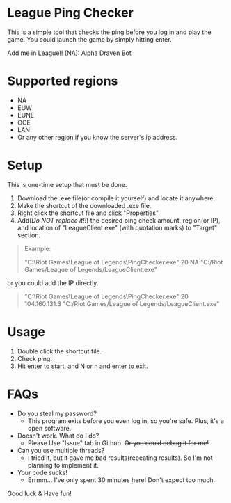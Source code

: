 # League Ping Checker

This is a simple tool that checks the ping before you log in and play the game. You could launch the game by simply hitting enter.

Add me in League!! (NA): Alpha Draven Bot

# Supported regions
* NA
* EUW
* EUNE
* OCE
* LAN
* Or any other region if you know the server's ip address.

# Setup 
This is one-time setup that must be done.
1. Download the .exe file(or compile it yourself) and locate it anywhere.
2. Make the shortcut of the downloaded .exe file.
3. Right click the shortcut file and click "Properties".
4. Add(*Do NOT replace it!!*) the desired ping check amount, region(or IP), and location of "LeagueClient.exe" (with quotation marks) to "Target" section.
>Example:
>
>"C:\Riot Games\League of Legends\PingChecker.exe" 20 NA "C:/Riot Games/League of Legends/LeagueClient.exe"

or you could add the IP directly.

>"C:\Riot Games\League of Legends\PingChecker.exe" 20 104.160.131.3 "C:/Riot Games/League of Legends/LeagueClient.exe"

# Usage
1. Double click the shortcut file.
2. Check ping.
3. Hit enter to start, and N or n and enter to exit.

# FAQs
* Do you steal my password?
    * This program exits before you even log in, so you're safe. Plus, it's a open software.
* Doesn't work. What do I do?
    * Please Use "Issue" tab in Github. ~~Or you could debug it for me!~~
* Can you use multiple threads?
    * I tried it, but it gave me bad results(repeating results). So I'm not planning to implement it.
* Your code sucks!
    * Errmm... I've only spent 30 minutes here! Don't expect too much. 

Good luck & Have fun!
